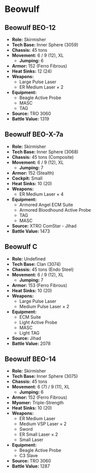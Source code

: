 # Beowulf
## Beowulf BEO-12
- **Role:** Skirmisher
- **Tech Base:** Inner Sphere (3059)
- **Chassis:** 45 tons
- **Movement:** 6 / 9 (12), XL
  - **Jumping:** 6
- **Armor:** 152 (Ferro Fibrous)
- **Heat Sinks:** 12 (24)
- **Weapons:**
  - Large Pulse Laser
  - ER Medium Laser × 2
- **Equipment:**
  - Beagle Active Probe
  - MASC
  - TAG
- **Source:** TRO 3060
- **Battle Value:** 1319

## Beowulf BEO-X-7a
- **Role:** Skirmisher
- **Tech Base:** Inner Sphere (3068)
- **Chassis:** 45 tons (Composite)
- **Movement:** 6 / 9 (12), XL
  - **Jumping:** 7
- **Armor:** 152 (Stealth)
- **Cockpit:** Small
- **Heat Sinks:** 10 (20)
- **Weapons:**
  - ER Medium Laser × 4
- **Equipment:**
  - Armored Angel ECM Suite
  - Armored Bloodhound Active Probe
  - TAG
  - MASC
- **Source:** XTRO ComStar - Jihad
- **Battle Value:** 1473

## Beowulf C
- **Role:** Undefined
- **Tech Base:** Clan (3074)
- **Chassis:** 45 tons (Endo Steel)
- **Movement:** 6 / 9 (12), XL
  - **Jumping:** 7
- **Armor:** 153 (Ferro Fibrous)
- **Heat Sinks:** 10 (20)
- **Weapons:**
  - Large Pulse Laser
  - Medium Pulse Laser × 2
- **Equipment:**
  - ECM Suite
  - Light Active Probe
  - MASC
  - Light TAG
- **Source:** Jihad
- **Battle Value:** 2078

## Beowulf BEO-14
- **Role:** Skirmisher
- **Tech Base:** Inner Sphere (3075)
- **Chassis:** 45 tons
- **Movement:** 6 (7) / 9 (11), XL
  - **Jumping:** 6
- **Armor:** 152 (Ferro Fibrous)
- **Myomer:** Triple-Strength
- **Heat Sinks:** 10 (20)
- **Weapons:**
  - ER Medium Laser
  - Medium VSP Laser × 2
  - Sword
  - ER Small Laser × 2
  - Small Laser
- **Equipment:**
  - Beagle Active Probe
  - C3 Slave
- **Source:** TRO 3060
- **Battle Value:** 1287

